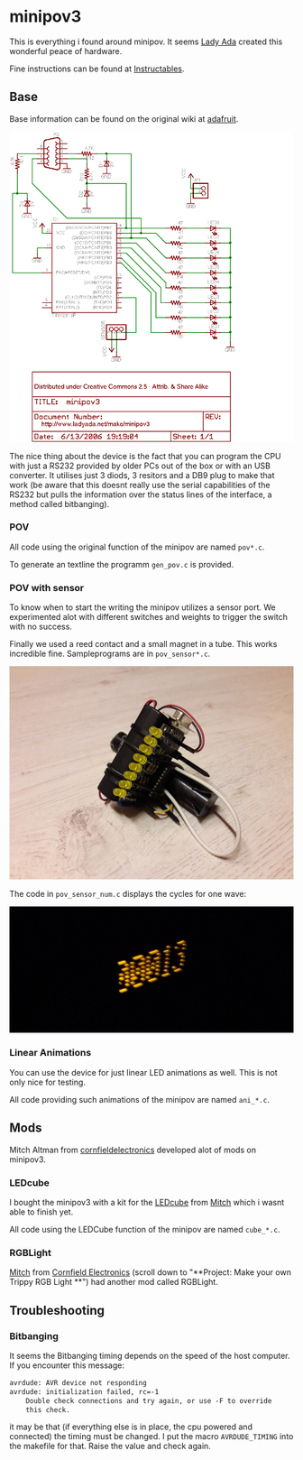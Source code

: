# minipov3

This is everything i found around minipov. It seems
[Lady Ada](http://ladyada.net/make/minipov3/index.html) created this wonderful
peace of hardware.

Fine instructions can be found at
[Instructables](https://www.instructables.com/MiniPOV3-Kit/).

## Base

Base information can be found on the original wiki at
[adafruit](https://learn.adafruit.com/minipov3).

![Diagram](media/adafruit_products_minipov3schem.png)

The nice thing about the device is the fact that you can program the CPU with
just a RS232 provided by older PCs out of the box or with an USB converter. It
utilises just 3 diods, 3 resitors and a DB9 plug to make that work (be aware
that this doesnt really use the serial capabilities of the RS232 but pulls the
information over the status lines of the interface, a method called
bitbanging).

### POV

All code using the original function of the minipov are named `pov*.c`.

To generate an textline the programm `gen_pov.c` is provided.

### POV with sensor

To know when to start the writing the minipov utilizes a sensor port. We
experimented alot with different switches and weights to trigger the switch
with no success.

Finally we used a reed contact and a small magnet in a tube.
This works incredible fine. Sampleprograms are in `pov_sensor*.c`.

![IMG](media/IMG_20210905_221634.sized.jpg)

The code in `pov_sensor_num.c` displays the cycles for one wave:

![IMG](media/pov_sen_num.jpg)

### Linear Animations

You can use the device for just linear LED animations as well. This is not only
nice for testing.

All code providing such animations of the minipov are named `ani_*.c`.

## Mods

Mitch Altman from
[cornfieldelectronics](http://cornfieldelectronics.com/cfe/projects.php)
developed alot of mods on minipov3.

### LEDcube

I bought the minipov3 with a kit for the
[LEDcube](http://cornfieldelectronics.com/cfe/projects/ledcube/LEDcube_instructions.php)
from [Mitch](mitch@CornfieldElectronics.com) which i wasnt able to finish yet.

All code using the LEDCube function of the minipov are named `cube_*.c`.

### RGBLight

[Mitch](mitch@CornfieldElectronics.com) from
[Cornfield Electronics](http://cornfieldelectronics.com/cfe/projects.php)
(scroll down to "**Project: Make your own Trippy RGB Light **") had another mod
called RGBLight.

## Troubleshooting

### Bitbanging

It seems the Bitbanging timing depends on the speed of the host computer. If
you encounter this message:

```
avrdude: AVR device not responding
avrdude: initialization failed, rc=-1
	Double check connections and try again, or use -F to override
	this check.
```

it may be that (if everything else is in place, the cpu powered and connected)
the timing must be changed. I put the macro `AVRDUDE_TIMING` into the makefile
for that. Raise the value and check again.

